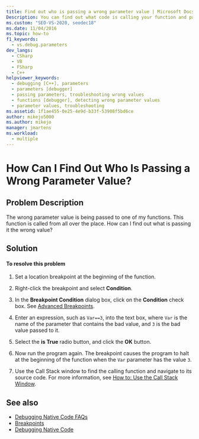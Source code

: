 ```yaml
---
title: Find out who is passing a wrong parameter value | Microsoft Docs
Description: You can find out what code is calling your function and passing an incorrect parameter value. Learn how to use a conditional breakpoint to do this. 
ms.custom: "SEO-VS-2020, seodec18"
ms.date: 11/04/2016
ms.topic: how-to
f1_keywords: 
  - vs.debug.parameters
dev_langs: 
  - CSharp
  - VB
  - FSharp
  - C++
helpviewer_keywords: 
  - debugging [C++], parameters
  - parameters [debugger]
  - passing parameters, troubleshooting wrong values
  - functions [debugger], detecting wrong parameter values
  - parameter values, troubleshooting
ms.assetid: 1f1ae455-0e25-4e9d-b33f-53908f5bd6ce
author: mikejo5000
ms.author: mikejo
manager: jmartens
ms.workload: 
  - multiple
---
```

# How Can I Find Out Who Is Passing a Wrong Parameter Value?
## Problem Description
 The wrong parameter value is being passed to one of my functions. This function is called from all over the place. How can I find out what is passing it the wrong value?

## Solution

#### To resolve this problem

1. Set a location breakpoint at the beginning of the function.

2. Right-click the breakpoint and select **Condition**.

3. In the **Breakpoint Condition** dialog box, click on the **Condition** check box. See [Advanced Breakpoints](../debugger/using-breakpoints.md#BKMK_Specify_a_breakpoint_condition_using_a_code_expression).

4. Enter an expression, such as `Var==3`, into the text box, where `Var` is the name of the parameter that contains the bad value, and `3` is the bad value passed to it.

5. Select the **is True** radio button, and click the **OK** button.

6. Now run the program again. The breakpoint causes the program to halt at the beginning of the function when the `Var` parameter has the value `3`.

7. Use the Call Stack window to find the calling function and navigate to its source code. For more information, see [How to: Use the Call Stack Window](../debugger/how-to-use-the-call-stack-window.md).

## See also
- [Debugging Native Code FAQs](../debugger/debugging-native-code-faqs.md)
- [Breakpoints](/previous-versions/ktf38f66(v=vs.100))
- [Debugging Native Code](../debugger/debugging-native-code.md)